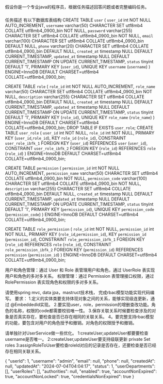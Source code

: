 ###
假设你是一个专业java的程序员，根据任务描述回答问题或者完整编码任务。
###
任务描述 
有以下数据库表结构
CREATE TABLE `user` (
  `user_id` int NOT NULL AUTO_INCREMENT,
  `username` varchar(50) CHARACTER SET utf8mb4 COLLATE utf8mb4_0900_bin NOT NULL,
  `password` varchar(255) CHARACTER SET utf8mb4 COLLATE utf8mb4_0900_bin NOT NULL,
  `email` varchar(100) CHARACTER SET utf8mb4 COLLATE utf8mb4_0900_bin DEFAULT NULL,
  `phone` varchar(20) CHARACTER SET utf8mb4 COLLATE utf8mb4_0900_bin DEFAULT NULL,
  `created_at` timestamp NULL DEFAULT CURRENT_TIMESTAMP,
  `updated_at` timestamp NULL DEFAULT CURRENT_TIMESTAMP ON UPDATE CURRENT_TIMESTAMP,
  `status` tinyint DEFAULT '1',
  PRIMARY KEY (`user_id`),
  UNIQUE KEY `username` (`username`)
) ENGINE=InnoDB DEFAULT CHARSET=utf8mb4 COLLATE=utf8mb4_0900_bin;

CREATE TABLE `role` (
  `role_id` int NOT NULL AUTO_INCREMENT,
  `role_name` varchar(50) CHARACTER SET utf8mb4 COLLATE utf8mb4_0900_bin NOT NULL,
  `description` varchar(255) CHARACTER SET utf8mb4 COLLATE utf8mb4_0900_bin DEFAULT NULL,
  `created_at` timestamp NULL DEFAULT CURRENT_TIMESTAMP,
  `updated_at` timestamp NULL DEFAULT CURRENT_TIMESTAMP ON UPDATE CURRENT_TIMESTAMP,
  `status` tinyint DEFAULT '1',
  PRIMARY KEY (`role_id`),
  UNIQUE KEY `role_name` (`role_name`)
) ENGINE=InnoDB DEFAULT CHARSET=utf8mb4 COLLATE=utf8mb4_0900_bin;
DROP TABLE IF EXISTS `user_role`;
CREATE TABLE `user_role` (
  `user_id` int NOT NULL,
  `role_id` int NOT NULL,
  PRIMARY KEY (`user_id`,`role_id`),
  KEY `role_id` (`role_id`),
  CONSTRAINT `user_role_ibfk_1` FOREIGN KEY (`user_id`) REFERENCES `user` (`user_id`),
  CONSTRAINT `user_role_ibfk_2` FOREIGN KEY (`role_id`) REFERENCES `role` (`role_id`)
) ENGINE=InnoDB DEFAULT CHARSET=utf8mb4 COLLATE=utf8mb4_0900_bin;

CREATE TABLE `permission` (
  `permission_id` int NOT NULL AUTO_INCREMENT,
  `permission_name` varchar(50) CHARACTER SET utf8mb4 COLLATE utf8mb4_0900_bin NOT NULL,
  `permission_code` varchar(100) CHARACTER SET utf8mb4 COLLATE utf8mb4_0900_bin NOT NULL,
  `description` varchar(255) CHARACTER SET utf8mb4 COLLATE utf8mb4_0900_bin DEFAULT NULL,
  `created_at` timestamp NULL DEFAULT CURRENT_TIMESTAMP,
  `updated_at` timestamp NULL DEFAULT CURRENT_TIMESTAMP ON UPDATE CURRENT_TIMESTAMP,
  `status` tinyint DEFAULT '1',
  PRIMARY KEY (`permission_id`),
  UNIQUE KEY `permission_code` (`permission_code`)
) ENGINE=InnoDB DEFAULT CHARSET=utf8mb4 COLLATE=utf8mb4_0900_bin;

CREATE TABLE `role_permission` (
  `role_id` int NOT NULL,
  `permission_id` int NOT NULL,
  PRIMARY KEY (`role_id`,`permission_id`),
  KEY `permission_id` (`permission_id`),
  CONSTRAINT `role_permission_ibfk_1` FOREIGN KEY (`role_id`) REFERENCES `role` (`role_id`),
  CONSTRAINT `role_permission_ibfk_2` FOREIGN KEY (`permission_id`) REFERENCES `permission` (`permission_id`)
) ENGINE=InnoDB DEFAULT CHARSET=utf8mb4 COLLATE=utf8mb4_0900_bin;

用户和角色管理：通过 User 和 Role 表管理用户和角色，通过 UserRole 表实现用户和角色的多对多关系。
权限管理：通过 Permission 表管理接口权限，通过 RolePermission 表实现角色和权限的多对多关系。

请使用spring mvc, data jpa，mastruct技术栈， 完成rbac模型功能实现代码编写。
要求：
1.定义的实体类要支持体现对象之间的关系，能够实现级连更新，通过 @EmbeddedId实现。
2.要实现user，role，permission的增删查改功能。角色的名称，权限的code都需要校验唯一性。
3.保存关联关系时候要检查涉及的对象是否真实存在，要检查是否已存在相同的关联关系。
4。要完整支持rbac模型的功能，要包含对用户的角色授予和撤销。对角色的权限授予和撤销。


请单独针对UserService做一些优化。
1:createUser,updateUser都要要检查username是否唯一。
2:createUser,updateUser要支持级联更新 private Set<Role> roles
3:assignRoleToUser要检查roleId对应的记录是否存在，还要检查是否已经存在相同关联关系。

{
    "userId": 1,
    "username": "admin",
    "email": null,
    "phone": null,
    "createdAt": null,
    "updatedAt": "2024-07-04T04:04:17",
    "status": 1,
    "userDepartments": [],
    "userRoles": [],
    "authorities": null,
    "enabled": true,
    "accountNonExpired": true,
    "accountNonLocked": true,
    "credentialsNonExpired": true
  }